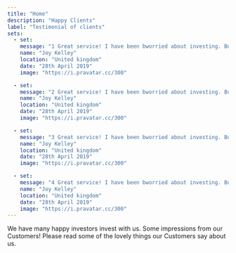 ```yaml
---
title: "Home"
description: "Happy Clients"
label: "Testimonial of clients"
sets:
  - set:
    message: "1 Great service! I have been bworried about investing. But when I came here. I don not have to worry anymore"
    name: "Joy Kelley"
    location: "United kingdom"
    date: "28th April 2019"
    image: "https://i.pravatar.cc/300"

  - set:
    message: "2 Great service! I have been bworried about investing. But when I came here. I don not have to worry anymore"
    name: "Joy Kelley"
    location: "United kingdom"
    date: "28th April 2019"
    image: "https://i.pravatar.cc/300"

  - set:
    message: "3 Great service! I have been bworried about investing. But when I came here. I don not have to worry anymore"
    name: "Joy Kelley"
    location: "United kingdom"
    date: "28th April 2019"
    image: "https://i.pravatar.cc/300"

  - set:
    message: "4 Great service! I have been bworried about investing. But when I came here. I don not have to worry anymore"
    name: "Joy Kelley"
    location: "United kingdom"
    date: "28th April 2019"
    image: "https://i.pravatar.cc/300"
---
```


We have many happy investors invest with us. Some impressions from our Customers! Please read some of the lovely things our Customers say about us.
